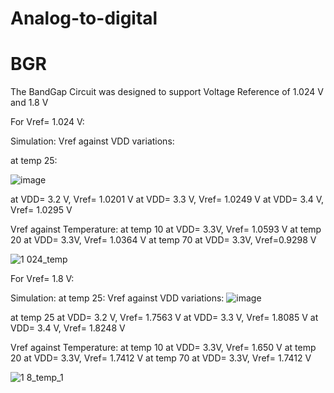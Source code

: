 # Analog-to-digital

# BGR
The BandGap Circuit was designed to support Voltage Reference of 1.024 V and 1.8 V

For Vref= 1.024 V:


Simulation:
Vref against VDD variations:

at temp 25:

![image](https://user-images.githubusercontent.com/83517256/131255187-9e7bce35-7083-4fd9-bbc6-18db846f2663.png)

at VDD= 3.2 V, Vref= 1.0201 V
at VDD= 3.3 V, Vref= 1.0249 V
at VDD= 3.4 V, Vref= 1.0295 V

Vref against Temperature:
at temp 10
at VDD= 3.3V, Vref= 1.0593 V
at temp 20 
at VDD= 3.3V, Vref= 1.0364 V
at temp 70
at VDD= 3.3V, Vref=0.9298 V

![1 024_temp](https://user-images.githubusercontent.com/83517256/131255003-de402a11-21b9-4646-847f-b77468e6bae3.PNG)

For Vref= 1.8 V: 

Simulation:
at temp 25:
Vref against VDD variations:
![image](https://user-images.githubusercontent.com/83517256/131254930-18d84741-a479-4c45-9710-2664a0003de7.png)


at temp 25
at VDD= 3.2 V, Vref= 1.7563 V
at VDD= 3.3 V, Vref= 1.8085 V
at VDD= 3.4 V, Vref= 1.8248 V

Vref against Temperature:
at temp 10
at VDD= 3.3V, Vref= 1.650 V
at temp 20
at VDD= 3.3V, Vref= 1.7412 V
at temp 70
at VDD= 3.3V, Vref= 1.7412 V

![1 8_temp_1](https://user-images.githubusercontent.com/83517256/131254975-378325a3-e3dc-4c4b-a475-1f6e7dd5867e.PNG)
